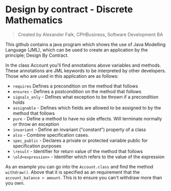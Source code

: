 # Design by contract - Discrete Mathematics
> Created by Alexander Falk, CPHBusiness, Software Development BA

This github contains a java program which shows the use of Java Modelling Language (JML), 
which can be used to create an application by the principle; Design By Contract.  
  
In the class Account you'll find annotations above variables and methods. 
These annotations are JML keywords to be interpreted by other developers.  
Those who are used in this application are as follows:  
* `requires` Defines a precondition on the method that follows
* `ensures` - Defines a postcondition on the method that follows
* `signals_only` - Defines what exception to be thrown if a precondition holds
* `assignable` - Defines which fields are allowed to be assigned to by the method that follows
* `pure` - Define a method to have no side effects. Will terminate normally or throw an exception
* `invariant` - Define an invariant ("constant") property of a class
* `also` - Combine specification cases. 
* `spec_public` - Declares a private or protected variable public for specification purposes
* `\result` - Identifier for return value of the method that follows
* `\old<expression>` - Identifier which refers to the value of the expression

As an example you can go into the `Account.class` and find the method `withdraw()`. Above that it is specified as 
an requirement that the `account_balance > amount`. This is to ensure you can't withdraw more than you own.
